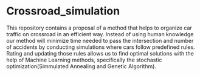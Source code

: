 # Crossroad_simulation
 
This repository contains a proposal of a method that helps to organize car traffic on crossroad in an efficient way. Instead of using human knowledge our method will minimize time needed to pass the intersection and number of accidents
by conducting simulations where cars follow predefined rules. Rating and updating those rules allows us to find optimal solutions with the help of
Machine Learning methods, specifically the stochastic optimization(Simmulated Annealing and Genetic Algorithm).
